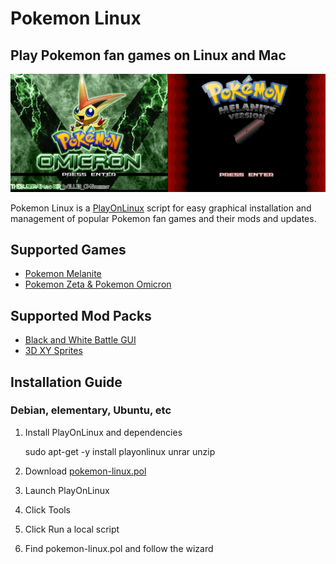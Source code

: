 Pokemon Linux
=============

## Play Pokemon fan games on Linux and Mac

![Omicron and Melanite screenshots](https://raw.githubusercontent.com/codygarver/pokemon-linux/master/images/omicron_melanite_screenshot.jpg)

Pokemon Linux is a [PlayOnLinux](http://www.playonlinux.com) script for easy graphical installation and management of popular Pokemon fan games and their mods and updates.

Supported Games
---------------

* [Pokemon Melanite](http://www.reddit.com/r/PokemonMelanite)
* [Pokemon Zeta & Pokemon Omicron](http://pokemonzo.cmdrd.com)

Supported Mod Packs
-------------------

* [Black and White Battle GUI](http://www.reddit.com/r/pokemonzetaomicron/comments/1xbnoi/black_white_texture_pack_updated/)
* [3D XY Sprites](http://www.reddit.com/r/pokemonzetaomicron/comments/26o09e/resource_pokemon_xy_animated_gifs_resized_and/)

<!--
## These are not yet supported:
* [Evolemon's Sprites](http://www.reddit.com/r/pokemonzetaomicron/comments/2ea4rq/estetic_gui_pack/)
* [MellyShy's Sprites](http://www.reddit.com/r/pokemonzetaomicron/comments/2609cf/mellys_zetaomicron_interface_overhaul/)
-->

Installation Guide
------------------
### Debian, elementary, Ubuntu, etc
1. Install PlayOnLinux and dependencies

    sudo apt-get -y install playonlinux unrar unzip

2. Download [pokemon-linux.pol](https://raw.githubusercontent.com/codygarver/pokemon-linux/master/pokemon-linux.pol)

3. Launch PlayOnLinux

4. Click Tools

5. Click Run a local script

6. Find pokemon-linux.pol and follow the wizard

<!--
### Fedora
1. Install PlayOnLinux and dependencies

2. Download [pokemon-linux.pol](https://raw.githubusercontent.com/codygarver/pokemon-linux/master/pokemon-linux.pol)

3. Launch PlayOnLinux

4. Click Tools

5. Click Run a local script

6. Find pokemon-linux.pol and follow the wizard
-->
